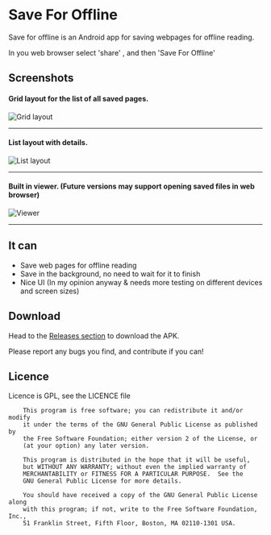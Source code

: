 # Save For Offline

Save for offline is an Android app for saving webpages for offline reading.

In you web browser select 'share' , and then 'Save For Offline'

## Screenshots
#### Grid layout for the list of all saved pages.
![Grid layout](http://todo-add-url.com)
***

#### List layout with details.
![List layout](http://todo-add-url.com)
***

#### Built in viewer. (Future versions may support opening saved files in web browser)
![Viewer](http://todo-add-url.com)
***


## It can

* Save web pages for offline reading
* Save in the background, no need to wait for it to finish
* Nice UI (In my opinion anyway & needs more testing on different devices and screen sizes)


## Download

Head to the [Releases section](http://github.com/JonasCz/save-for-offline/releases) to download the APK.

Please report any bugs you find, and contribute if you can!

## Licence 

Licence is GPL, see the LICENCE file

```
    This program is free software; you can redistribute it and/or modify
    it under the terms of the GNU General Public License as published by
    the Free Software Foundation; either version 2 of the License, or
    (at your option) any later version.

    This program is distributed in the hope that it will be useful,
    but WITHOUT ANY WARRANTY; without even the implied warranty of
    MERCHANTABILITY or FITNESS FOR A PARTICULAR PURPOSE.  See the
    GNU General Public License for more details.

    You should have received a copy of the GNU General Public License along
    with this program; if not, write to the Free Software Foundation, Inc.,
    51 Franklin Street, Fifth Floor, Boston, MA 02110-1301 USA.
```

